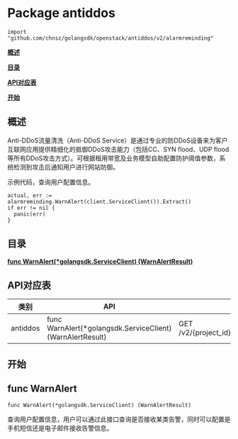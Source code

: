 # Package antiddos
    import "github.com/chnsz/golangsdk/openstack/antiddos/v2/alarmreminding"
**[概述](#概述)**  

**[目录](#目录)**  

**[API对应表](#API对应表)**  

**[开始](#开始)**  

## 概述
Anti-DDoS流量清洗（Anti-DDoS Service）是通过专业的防DDoS设备来为客户互联网应用提供精细化的抵御DDoS攻击能力（包括CC、SYN flood、UDP flood等所有DDoS攻击方式）。可根据租用带宽及业务模型自助配置防护阈值参数，系统检测到攻击后通知用户进行网站防御。

示例代码，查询用户配置信息。

    actual, err := alarmreminding.WarnAlert(client.ServiceClient()).Extract()
    if err != nil {
      panic(err)
    }
## 目录
**[func WarnAlert(*golangsdk.ServiceClient) (WarnAlertResult)](#func-warnalert)**  
## API对应表
|类别|API|EndPoint|
|----|---|--------|
|antiddos|func WarnAlert(*golangsdk.ServiceClient) (WarnAlertResult)|GET /v2/{project_id}/warnalert/alertconfig/query|
## 开始
## func WarnAlert
    func WarnAlert(*golangsdk.ServiceClient) (WarnAlertResult)  
查询用户配置信息，用户可以通过此接口查询是否接收某类告警，同时可以配置是手机短信还是电子邮件接收告警信息。
